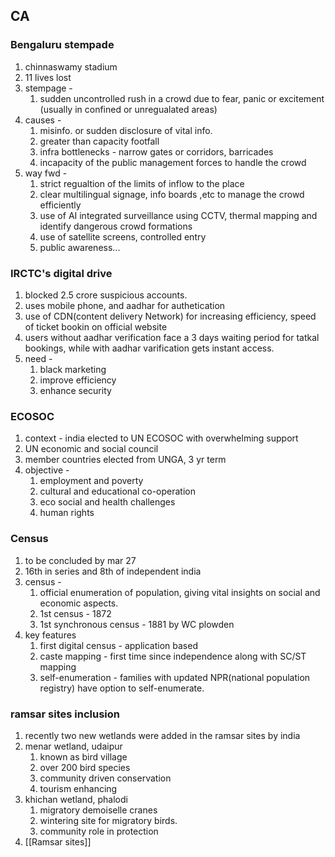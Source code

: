 ## CA
### Bengaluru stempade
1. chinnaswamy stadium
2. 11 lives lost
3. stempage - 
	1. sudden uncontrolled rush in a crowd due to fear, panic or excitement (usually in confined or unregualated areas)
4. causes - 
	1. misinfo. or sudden disclosure of vital info.
	2. greater than capacity footfall
	3. infra bottlenecks - narrow gates or corridors, barricades
	4. incapacity of the public management forces to handle the crowd
5. way fwd - 
	1. strict regualtion of the limits of inflow to the place
	2. clear multilingual signage, info boards ,etc to manage the crowd efficiently
	3. use of AI integrated surveillance using CCTV, thermal mapping and identify dangerous crowd formations
	4. use of satellite screens, controlled entry
	5. public awareness...

### IRCTC's digital drive
1. blocked 2.5 crore suspicious accounts.
2. uses mobile phone, and  aadhar for authetication
3. use of CDN(content delivery Network) for increasing efficiency, speed of ticket bookin on official website
4. users without aadhar verification face a 3 days waiting period for tatkal bookings, while with aadhar varification  gets instant access.
5. need - 
	1. black marketing
	2. improve efficiency
	3. enhance security
### ECOSOC
1. context - india elected to UN ECOSOC with overwhelming support
2. UN economic and social council
3. member countries elected from UNGA, 3 yr term
4. objective - 
	1. employment and poverty
	2. cultural and educational co-operation
	3. eco social and health challenges
	4. human rights
### Census 
1. to be concluded by mar 27
2. 16th in series and 8th of independent india
3. census - 
	1. official enumeration of population, giving vital insights on social and economic aspects.
	2. 1st census - 1872
	3. 1st synchronous census - 1881 by WC plowden
4. key features 
	1. first digital census - application based
	2. caste mapping - first time since independence along with SC/ST mapping
	3. self-enumeration - families with updated NPR(national population registry) have option to self-enumerate.
### ramsar sites inclusion
1. recently two new wetlands were added in the ramsar sites by india
2. menar wetland, udaipur
	1. known as bird village
	2. over 200 bird species
	3. community driven conservation
	4. tourism enhancing
3. khichan wetland, phalodi
	1. migratory demoiselle cranes
	2. wintering site for migratory birds.
	3. community role in protection
4. [[Ramsar sites]]